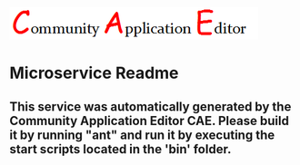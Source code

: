 ![CAE](https://github.com/PhilCAEOrg/application-150/blob/master/microservice-159/img/logo.png)  

Microservice Readme
===================


This service was automatically generated by the Community Application Editor CAE. Please build it by running "ant" and run it by executing the start scripts located in the 'bin' folder.
---------------
